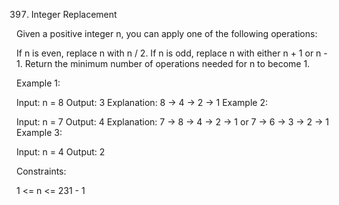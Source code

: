 397. Integer Replacement

Given a positive integer n, you can apply one of the following operations:

If n is even, replace n with n / 2.
If n is odd, replace n with either n + 1 or n - 1.
Return the minimum number of operations needed for n to become 1.

 

Example 1:

Input: n = 8
Output: 3
Explanation: 8 -> 4 -> 2 -> 1
Example 2:

Input: n = 7
Output: 4
Explanation: 7 -> 8 -> 4 -> 2 -> 1
or 7 -> 6 -> 3 -> 2 -> 1
Example 3:

Input: n = 4
Output: 2
 

Constraints:

1 <= n <= 231 - 1
